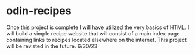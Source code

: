 # odin-recipes

Once this project is complete I will have utilized the very basics of HTML.
I will build a simple recipe website that will consist of a main index page
containing links to recipes located elsewhere on the internet. This project
will be revisted in the future. 6/30/23


